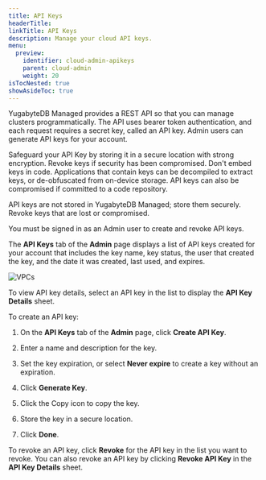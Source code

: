 ```yaml
---
title: API Keys
headerTitle:
linkTitle: API Keys
description: Manage your cloud API keys.
menu:
  preview:
    identifier: cloud-admin-apikeys
    parent: cloud-admin
    weight: 20
isTocNested: true
showAsideToc: true
---
```


YugabyteDB Managed provides a REST API so that you can manage clusters programmatically. The API uses bearer token authentication, and each request requires a secret key, called an API key. Admin users can generate API keys for your account.

Safeguard your API Key by storing it in a secure location with strong encryption. Revoke keys if security has been compromised. Don't embed keys in code. Applications that contain keys can be decompiled to extract keys, or de-obfuscated from on-device storage. API keys can also be compromised if committed to a code repository.

API keys are not stored in YugabyteDB Managed; store them securely. Revoke keys that are lost or compromised.

You must be signed in as an Admin user to create and revoke API keys.

The **API Keys** tab of the **Admin** page displays a list of API keys created for your account that includes the key name, key status, the user that created the key, and the date it was created, last used, and expires.

![VPCs](/images/yb-cloud/cloud-vpc.png)

To view API key details, select an API key in the list to display the **API Key Details** sheet.

To create an API key:

1. On the **API Keys** tab of the **Admin** page, click **Create API Key**.

1. Enter a name and description for the key.

1. Set the key expiration, or select **Never expire** to create a key without an expiration.

1. Click **Generate Key**.

1. Click the Copy icon to copy the key.

1. Store the key in a secure location.

1. Click **Done**.

To revoke an API key, click **Revoke** for the API key in the list you want to revoke. You can also revoke an API key by clicking  **Revoke API Key** in the **API Key Details** sheet.
